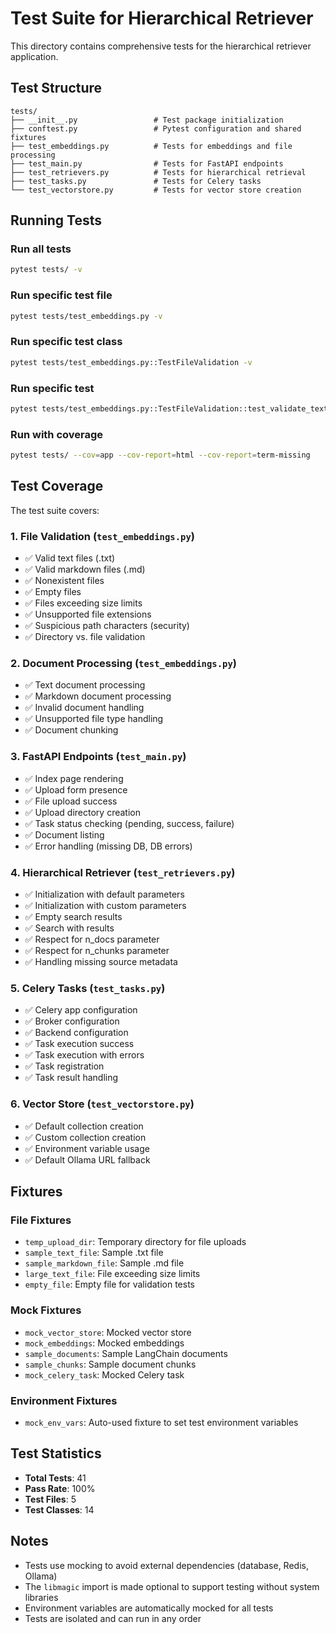 # Test Suite for Hierarchical Retriever

This directory contains comprehensive tests for the hierarchical retriever application.

## Test Structure

```
tests/
├── __init__.py                 # Test package initialization
├── conftest.py                 # Pytest configuration and shared fixtures
├── test_embeddings.py          # Tests for embeddings and file processing
├── test_main.py                # Tests for FastAPI endpoints
├── test_retrievers.py          # Tests for hierarchical retrieval
├── test_tasks.py               # Tests for Celery tasks
└── test_vectorstore.py         # Tests for vector store creation
```

## Running Tests

### Run all tests
```bash
pytest tests/ -v
```

### Run specific test file
```bash
pytest tests/test_embeddings.py -v
```

### Run specific test class
```bash
pytest tests/test_embeddings.py::TestFileValidation -v
```

### Run specific test
```bash
pytest tests/test_embeddings.py::TestFileValidation::test_validate_text_file_success -v
```

### Run with coverage
```bash
pytest tests/ --cov=app --cov-report=html --cov-report=term-missing
```

## Test Coverage

The test suite covers:

### 1. File Validation (`test_embeddings.py`)
- ✅ Valid text files (.txt)
- ✅ Valid markdown files (.md)
- ✅ Nonexistent files
- ✅ Empty files
- ✅ Files exceeding size limits
- ✅ Unsupported file extensions
- ✅ Suspicious path characters (security)
- ✅ Directory vs. file validation

### 2. Document Processing (`test_embeddings.py`)
- ✅ Text document processing
- ✅ Markdown document processing
- ✅ Invalid document handling
- ✅ Unsupported file type handling
- ✅ Document chunking

### 3. FastAPI Endpoints (`test_main.py`)
- ✅ Index page rendering
- ✅ Upload form presence
- ✅ File upload success
- ✅ Upload directory creation
- ✅ Task status checking (pending, success, failure)
- ✅ Document listing
- ✅ Error handling (missing DB, DB errors)

### 4. Hierarchical Retriever (`test_retrievers.py`)
- ✅ Initialization with default parameters
- ✅ Initialization with custom parameters
- ✅ Empty search results
- ✅ Search with results
- ✅ Respect for n_docs parameter
- ✅ Respect for n_chunks parameter
- ✅ Handling missing source metadata

### 5. Celery Tasks (`test_tasks.py`)
- ✅ Celery app configuration
- ✅ Broker configuration
- ✅ Backend configuration
- ✅ Task execution success
- ✅ Task execution with errors
- ✅ Task registration
- ✅ Task result handling

### 6. Vector Store (`test_vectorstore.py`)
- ✅ Default collection creation
- ✅ Custom collection creation
- ✅ Environment variable usage
- ✅ Default Ollama URL fallback

## Fixtures

### File Fixtures
- `temp_upload_dir`: Temporary directory for file uploads
- `sample_text_file`: Sample .txt file
- `sample_markdown_file`: Sample .md file
- `large_text_file`: File exceeding size limits
- `empty_file`: Empty file for validation tests

### Mock Fixtures
- `mock_vector_store`: Mocked vector store
- `mock_embeddings`: Mocked embeddings
- `sample_documents`: Sample LangChain documents
- `sample_chunks`: Sample document chunks
- `mock_celery_task`: Mocked Celery task

### Environment Fixtures
- `mock_env_vars`: Auto-used fixture to set test environment variables

## Test Statistics

- **Total Tests**: 41
- **Pass Rate**: 100%
- **Test Files**: 5
- **Test Classes**: 14

## Notes

- Tests use mocking to avoid external dependencies (database, Redis, Ollama)
- The `libmagic` import is made optional to support testing without system libraries
- Environment variables are automatically mocked for all tests
- Tests are isolated and can run in any order

